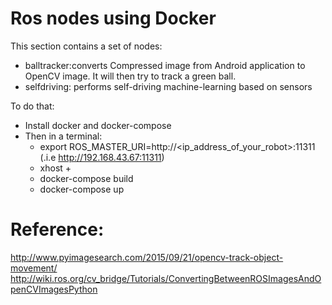 # Ros nodes using Docker

This section contains a set of nodes:
- balltracker:converts Compressed image from Android application to OpenCV image. It will then try to track a green ball.
- selfdriving: performs self-driving machine-learning based on sensors

To do that:
- Install docker and docker-compose
- Then in a terminal:
    - export ROS_MASTER_URI=http://<ip_address_of_your_robot>:11311 (.i.e http://192.168.43.67:11311)
    - xhost +
    - docker-compose build
    - docker-compose up

# Reference:

http://www.pyimagesearch.com/2015/09/21/opencv-track-object-movement/
http://wiki.ros.org/cv_bridge/Tutorials/ConvertingBetweenROSImagesAndOpenCVImagesPython
